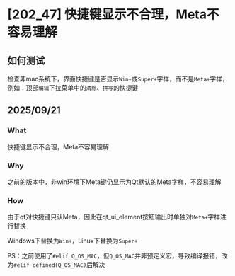 # [202_47] 快捷键显示不合理，Meta不容易理解
## 如何测试

检查非mac系统下，界面快捷键是否显示`Win+`或`Super+`字样，而不是`Meta+`字样，
例如：顶部`编辑`下拉菜单中的`清除`、`拼写`的快捷键

## 2025/09/21

### What
快捷键显示不合理，Meta不容易理解

### Why
之前的版本中，非win环境下Meta键仍显示为Qt默认的Meta字样，不容易理解

### How
由于qt对快捷键只认Meta，因此在qt_ui_element按钮输出时单独对`Meta+`字样进行替换

Windows下替换为`Win+`，Linux下替换为`Super+`

PS：之前使用了`#elif Q_OS_MAC`，但`Q_OS_MAC`并非预定义宏，导致编译报错，改为`#elif defined(Q_OS_MAC)`后解决
